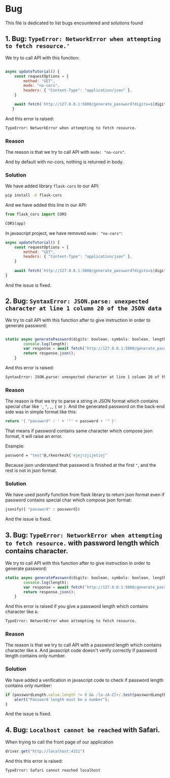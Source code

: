 # Bug

This file is dedicated to list bugs encountered and solutions found
 
## 1. Bug: `TypeError: NetworkError when attempting to fetch resource.'`

We try to call API with this function:

```javascript

async updateTutorial() {
    const requestOptions = {
        method: "GET",
        mode: "no-cors",
        headers: { "Content-Type": "application/json" },
    } 

    await fetch(`http://127.0.0.1:5000/generate_password?digits=${digits}&symbols=${symbols}&length=${length}&hash=${hash}`, requestOptions);
   }
```

And this error is raised:

```bash
TypeError: NetworkError when attempting to fetch resource.
```

### Reason

The reason is that we try to call API with `mode: "no-cors"`.

And by default with no-cors, nothing is returned in body.

### Solution

We have added library `flask-cors` to our API:

```bash
pip install -U flask-cors
```

And we have added this line in our API:

```python
from flask_cors import CORS

CORS(app)
```

In javascript project, we have removed `mode: "no-cors"`:
    
```javascript
async updateTutorial() {
    const requestOptions = {
        method: "GET",
        headers: { "Content-Type": "application/json" },
    } 
    
    await fetch(`http://127.0.0.1:5000/generate_password?digits=${digits}&symbols=${symbols}&length=${length}&hash=${hash}`, requestOptions);
}
```


And the issue is fixed.

## 2. Bug: `SyntaxError: JSON.parse: unexpected character at line 1 column 20 of the JSON data`

We try to call API with this function after to give instruction in order to generate password:

```javascript

static async generatePassword(digits: boolean, symbols: boolean, length: string | null, hash: boolean) {
        console.log(length);
        var response = await fetch(`http://127.0.0.1:5000/generate_password?digits=${digits}&symbols=${symbols}&length=${length}&hash=${hash}`);
        return response.json();
    }

```

And this error is raised:

```bash
SyntaxError: JSON.parse: unexpected character at line 1 column 20 of the JSON data
```

### Reason

The reason is that we try to parse a string in JSON format which contains special char like `'`, `"`, `,`, `{` or `}`.
And the generated password on the back-end side was in simple format like this:

```python
return '{ "password" : ' + '"' + password + '" }' 
```

That means if password contains same character which compose json format, it will raise an error. 

Example:
```bash
password = "test"@,rkeorkezk{'ejejrzjijetioj"
```

Because json understand that password is finished at the first `"`, and the rest is not in json format. 

### Solution

We have used jsonify function from flask library to return json format even if password contains special char which compose json format:

```python
jsonify({ "password" : password})
```

And the issue is fixed.

## 3. Bug: `TypeError: NetworkError when attempting to fetch resource.` with password length which contains character.

We try to call API with this function after to give instruction in order to generate password:

```javascript
static async generatePassword(digits: boolean, symbols: boolean, length: string | null, hash: boolean) {
        console.log(length);
        var response = await fetch(`http://127.0.0.1:5000/generate_password?digits=${digits}&symbols=${symbols}&length=${length}&hash=${hash}`);
        return response.json();
    }
```

And this error is raised if you give a password length which contains character like `A`:

```bash
TypeError: NetworkError when attempting to fetch resource.
```

### Reason

The reason is that we try to call API with a password length which contains character like `A`. And javascript code doesn't verify correctly if password length contains only number.

### Solution

We have added a verification in javascript code to check if password length contains only number:

```javascript
if (passwordLength.value.length != 0 && /[a-zA-Z]+/.test(passwordLength.value)) {
	alert("Password length must be a number");
}
```

And the issue is fixed.

## 4. Bug: `Localhost cannot be reached` with Safari.

When trying to call the front page of our application

```javascript
driver.get("http://localhost:4321")
```

And this this error is raised:

```bash
TypeError: Safari cannot reached localhost
```








